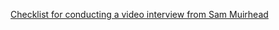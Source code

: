 [Checklist for conducting a video interview from Sam Muirhead](https://gitlab.com/cameralibre/Resources/blob/master/video/Shooting%20an%20Interview%20-%20Checklist.md)   
